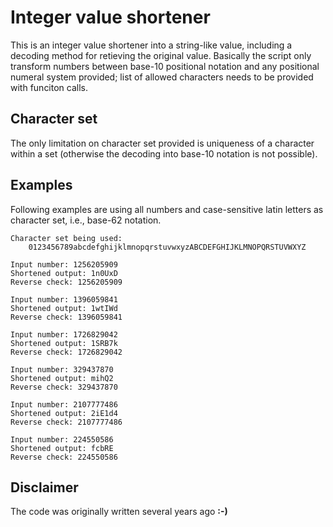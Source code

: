 Integer value shortener
=======================

This is an integer value shortener into a string-like value, including a decoding method for retieving the original value. Basically the script only transform numbers between base-10 positional notation and any positional numeral system provided; list of allowed characters needs to be provided with funciton calls.

## Character set

The only limitation on character set provided is uniqueness of a character within a set (otherwise the decoding into base-10 notation is not possible).

## Examples

Following examples are using all numbers and case-sensitive latin letters as character set, i.e., base-62 notation.

	Character set being used:
		0123456789abcdefghijklmnopqrstuvwxyzABCDEFGHIJKLMNOPQRSTUVWXYZ

	Input number: 1256205909 
	Shortened output: 1n0UxD 
	Reverse check: 1256205909 

    Input number: 1396059841 
    Shortened output: 1wtIWd 
    Reverse check: 1396059841 

	Input number: 1726829042 
	Shortened output: 1SRB7k 
	Reverse check: 1726829042 
	
	Input number: 329437870 
	Shortened output: mihQ2 
	Reverse check: 329437870 
	
	Input number: 2107777486 
	Shortened output: 2iE1d4 
	Reverse check: 2107777486 
	
	Input number: 224550586 
	Shortened output: fcbRE 
	Reverse check: 224550586 

## Disclaimer

The code was originally written several years ago **:-)**